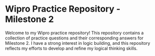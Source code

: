 # Wipro Practice Repository - Milestone 2

Welcome to my Wipro practice repository! This repository contains a collection of practice questions and their corresponding answers for Milestone 2.
I have a strong interest in logic building, and this repository reflects my efforts to develop and refine my logical thinking skills.
